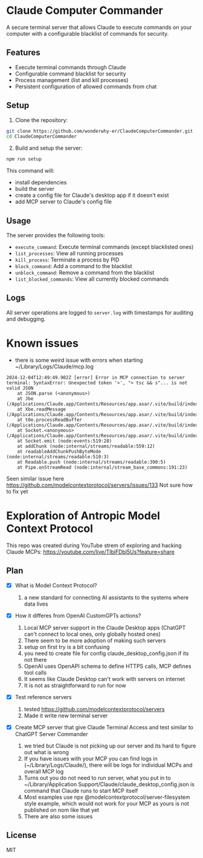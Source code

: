 
# Claude Computer Commander

A secure terminal server that allows Claude to execute commands on your computer with a configurable blacklist of commands for security.

## Features

- Execute terminal commands through Claude
- Configurable command blacklist for security
- Process management (list and kill processes)
- Persistent configuration of allowed commands from chat

## Setup

1. Clone the repository:
```bash
git clone https://github.com/wonderwhy-er/ClaudeComputerCommander.git
cd ClaudeComputerCommander
```

2. Build and setup the server:
```bash
npm run setup
```

This command will:
- install dependencies
- build the server
- create a config file for Claude's desktop app if it doesn't exist
- add MCP server to Claude's config file

## Usage

The server provides the following tools:

- `execute_command`: Execute terminal commands (except blacklisted ones)
- `list_processes`: View all running processes
- `kill_process`: Terminate a process by PID
- `block_command`: Add a command to the blacklist
- `unblock_command`: Remove a command from the blacklist
- `list_blocked_commands`: View all currently blocked commands

## Logs

All server operations are logged to `server.log` with timestamps for auditing and debugging.

# Known issues
- there is some weird issue with errors when starting ~/Library/Logs/Claude/mcp.log
```
2024-12-04T12:49:49.902Z [error] Error in MCP connection to server terminal: SyntaxError: Unexpected token '>', "> tsc && s"... is not valid JSON
    at JSON.parse (<anonymous>)
    at Jbe (/Applications/Claude.app/Contents/Resources/app.asar/.vite/build/index.js:52:189)
    at Xbe.readMessage (/Applications/Claude.app/Contents/Resources/app.asar/.vite/build/index.js:52:115)
    at t0e.processReadBuffer (/Applications/Claude.app/Contents/Resources/app.asar/.vite/build/index.js:53:1842)
    at Socket.<anonymous> (/Applications/Claude.app/Contents/Resources/app.asar/.vite/build/index.js:53:1523)
    at Socket.emit (node:events:519:28)
    at addChunk (node:internal/streams/readable:559:12)
    at readableAddChunkPushByteMode (node:internal/streams/readable:510:3)
    at Readable.push (node:internal/streams/readable:390:5)
    at Pipe.onStreamRead (node:internal/stream_base_commons:191:23)
```
Seen similar issue here https://github.com/modelcontextprotocol/servers/issues/133
Not sure how to fix yet

# Exploration of Antropic Model Context Protocol

This repo was created during YouTube strem of exploring and hacking Claude MCPs: https://youtube.com/live/TlbjFDbl5Us?feature=share

## Plan
- [x] What is Model Context Protocol?
     1. a new standard for connecting AI assistants to the systems where data lives
      
- [x] How it differes from OpenAI CustomGPTs actions?
     1. Local MCP server support in the Claude Desktop apps (ChatGPT can't connect to local ones, only globally hosted ones)
     2. There seem to be more adoption of making such servers
     3. setup on first try is a bit confusing
     4. you need to create file for config claude_desktop_config.json if its not there
     5. OpenAI uses OpenAPI schema to define HTTPS calls, MCP defines tool calls
     6. It seems like Claude Desktop can't work with servers on internet
     7. It is not as straightforward to run for now
        

- [x] Test reference servers
     1. tested https://github.com/modelcontextprotocol/servers
     2. Made it write new terminal server

- [x] Create MCP server that give Claude Terminal Access and test similar to ChatGPT Server Commander
     1. we tried but Claude is not picking up our server and its hard to figure out what is wrong
     2. If you have issues with your MCP you can find logs in (~/Library/Logs/Claude/), there will be logs for individual MCPs and overall MCP log
     3. Turns out you do not need to run server, what you put in to ~/Library/Application Support/Claude/claude_desktop_config.json is command that Claude runs to start MCP itself
     4. Most examples use npx @modelcontextprotocol/server-filesystem style example, which would not work for your MCP as yours is not published on nom like that yet
     5. There are also some issues
      


## License

MIT
